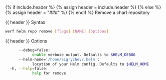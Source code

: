 {% if include.header %}
{% assign header = include.header %}
{% else %}
{% assign header = "###" %}
{% endif %}
Remove a chart repository

{{ header }} Syntax

```bash
werf helm repo remove [flags] [NAME] [options]
```

{{ header }} Options

```bash
      --debug=false:
            enable verbose output. Defaults to $HELM_DEBUG
      --helm-home='/home/aigrychev/.helm':
            location of your Helm config. Defaults to $HELM_HOME
  -h, --help=false:
            help for remove
```

